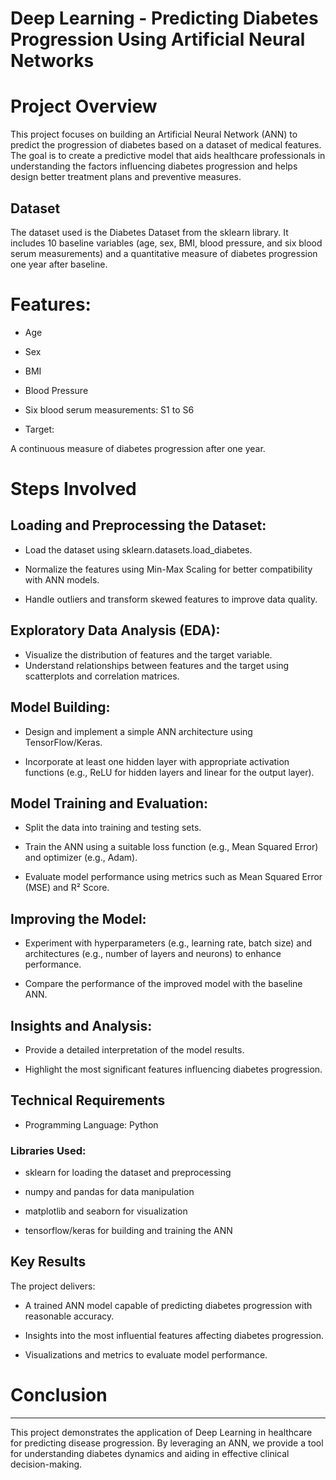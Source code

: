 # Deep Learning - Predicting Diabetes Progression Using Artificial Neural Networks

# Project Overview
This project focuses on building an Artificial Neural Network (ANN) to predict the progression of diabetes based on a dataset of medical features. The goal is to create a predictive model that aids healthcare professionals in understanding the factors influencing diabetes progression and helps design better treatment plans and preventive measures.

## Dataset
The dataset used is the Diabetes Dataset from the sklearn library. It includes 10 baseline variables (age, sex, BMI, blood pressure, and six blood serum measurements) and a quantitative measure of diabetes progression one year after baseline.

# Features:

+ Age
+ Sex
+ BMI
+ Blood Pressure
+ Six blood serum measurements: S1 to S6

+ Target:

A continuous measure of diabetes progression after one year.

# Steps Involved

## Loading and Preprocessing the Dataset:

* Load the dataset using sklearn.datasets.load_diabetes.
  
* Normalize the features using Min-Max Scaling for better compatibility with ANN models.
  
* Handle outliers and transform skewed features to improve data quality.

## Exploratory Data Analysis (EDA):

* Visualize the distribution of features and the target variable.
* Understand relationships between features and the target using scatterplots and correlation matrices.

## Model Building:

* Design and implement a simple ANN architecture using TensorFlow/Keras.
  
* Incorporate at least one hidden layer with appropriate activation functions (e.g., ReLU for hidden layers and linear for the output layer).
  
## Model Training and Evaluation:

* Split the data into training and testing sets.
  
* Train the ANN using a suitable loss function (e.g., Mean Squared Error) and optimizer (e.g., Adam).
  
* Evaluate model performance using metrics such as Mean Squared Error (MSE) and R² Score.

## Improving the Model:

* Experiment with hyperparameters (e.g., learning rate, batch size) and architectures (e.g., number of layers and neurons) to enhance performance.
  
* Compare the performance of the improved model with the baseline ANN.

## Insights and Analysis:

* Provide a detailed interpretation of the model results.
  
* Highlight the most significant features influencing diabetes progression.

## Technical Requirements

* Programming Language: Python
  
### Libraries Used:

* sklearn for loading the dataset and preprocessing
  
* numpy and pandas for data manipulation
  
* matplotlib and seaborn for visualization
 
* tensorflow/keras for building and training the ANN

## Key Results
The project delivers:

* A trained ANN model capable of predicting diabetes progression with reasonable accuracy.
  
* Insights into the most influential features affecting diabetes progression.
  
* Visualizations and metrics to evaluate model performance.

# Conclusion
_______
This project demonstrates the application of Deep Learning in healthcare for predicting disease progression. By leveraging an ANN, we provide a tool for understanding diabetes dynamics and aiding in effective clinical decision-making.
